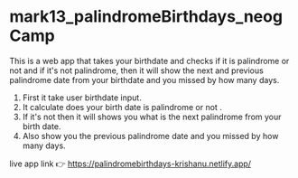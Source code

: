 # mark13_palindromeBirthdays_neogCamp
This is a web app that takes your birthdate and checks if it is palindrome or not and if it's not palindrome,
then it will show the next and previous palindrome date from your birthdate and you missed by how many days. 


1. First it take user birthdate input.
2. It calculate does your birth date is palindrome or not .
3. If it's not then it will shows you what is the next palindrome from your birth date.
4. Also show you the previous palindrome date and you missed by how many days.

live app link 👉 https://palindromebirthdays-krishanu.netlify.app/
